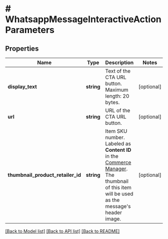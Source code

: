 # # WhatsappMessageInteractiveActionParameters

## Properties

Name | Type | Description | Notes
------------ | ------------- | ------------- | -------------
**display_text** | **string** | Text of the CTA URL button. Maximum length: 20 bytes. | [optional]
**url** | **string** | URL of the CTA URL button. | [optional]
**thumbnail_product_retailer_id** | **string** | Item SKU number. Labeled as **Content ID** in the [Commerce Manager](https://business.facebook.com/commerce/). The thumbnail of this item will be used as the message&#39;s header image. | [optional]

[[Back to Model list]](../../README.md#models) [[Back to API list]](../../README.md#endpoints) [[Back to README]](../../README.md)

